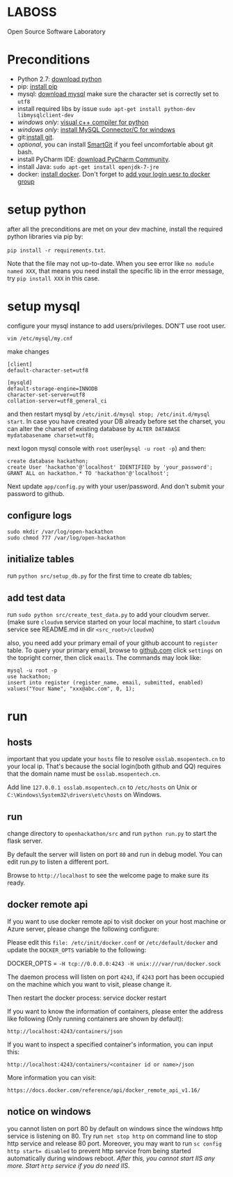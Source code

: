 LABOSS
======

Open Source Software Laboratory

# Preconditions
- Python 2.7: [download python](https://www.python.org/downloads/)
- pip: [install pip](http://pip.readthedocs.org/en/latest/installing.html)
- mysql: [download mysql](http://dev.mysql.com/downloads/) make sure the character set is correctly set to `utf8`
- install required libs by issue `sudo apt-get install python-dev libmysqlclient-dev`
- *windows only*: [visual c++ compiler for python](http://www.microsoft.com/en-us/download/details.aspx?id=44266)
- *windows only*: [install MySQL Connector/C for windows](http://dev.mysql.com/downloads/connector/c/6.0.html#downloads)
- git:[install git](http://git-scm.com/downloads).
- _optional_, you can install [SmartGit]() if you feel uncomfortable about git bash.
- install PyCharm IDE: [download PyCharm Community](https://www.jetbrains.com/pycharm/download/).
- install Java: `sudo apt-get install openjdk-7-jre`
- docker: [install docker](https://docs.docker.com/installation/). Don't forget to [add your login uesr to docker group](http://askubuntu.com/questions/477551/how-can-i-use-docker-without-sudo)

# setup python
after all the preconditions are met on your dev machine, install the required python libraries via pip by:

`pip install -r requirements.txt`.

Note that the file may not up-to-date. When you see error like `no module named XXX`, that means you need install
the specific lib in the error message, try `pip install XXX` in this case.

# setup mysql
configure your mysql instance to add users/privileges. DON'T use root user.

```
vim /etc/mysql/my.cnf
```
make changes
```
[client]
default-character-set=utf8

[mysqld]
default-storage-engine=INNODB
character-set-server=utf8
collation-server=utf8_general_ci
```
and then restart mysql by `/etc/init.d/mysql stop; /etc/init.d/mysql start`.
In case you have created your DB already before set the charset, you can alter the charset of existing database by `ALTER DATABASE mydatabasename charset=utf8;`

next logon mysql console with `root` user(`mysql -u root -p`) and then:

```
create database hackathon;
create User 'hackathon'@'localhost' IDENTIFIED by 'your_password';
GRANT ALL on hackathon.* TO 'hackathon'@'localhost';
```
Next update `app/config.py` with your user/password.  And don't submit your password to github.

## configure logs

```
sudo mkdir /var/log/open-hackathon
sudo chmod 777 /var/log/open-hackathon
```

## initialize tables
run `python src/setup_db.py` for the first time to create db tables;

## add test data

run `sudo python src/create_test_data.py` to add your cloudvm server.(make sure `cloudvm` service started on your local machine, to start
`cloudvm` service see README.md in dir `<src_root>/cloudvm`)

also, you need add your primary email of your github account to `register` table. To query your primary email, browse to [github.com](https://github.com)
click `settings` on the topright corner, then click `emails`. The commands may look like:

```
mysql -u root -p
use hackathon;
insert into register (register_name, email, submitted, enabled) values("Your Name", "xxx@abc.com", 0, 1);
```


# run

## hosts
important that you update your `hosts` file to resolve `osslab.msopentech.cn` to your local ip.
That's because the social login(both github and QQ) requires that the domain name must be `osslab.msopentech.cn`.

Add line `127.0.0.1 osslab.msopentech.cn` to `/etc/hosts` on Unix or `C:\Windows\System32\drivers\etc\hosts` on Windows.

## run
change directory to `openhackathon/src` and run `python run.py` to start the flask server.

By default the server will listen on port `80` and run in debug model. You can edit run.py to listen a different port.

Browse to `http://localhost` to see the welcome page to make sure its ready.

## docker remote api
If you want to use docker remote api to visit docker on your host machine or Azure server, please change the following configure:

Please edit this `file: /etc/init/docker.conf` or `/etc/default/docker` and update the `DOCKER_OPTS` variable to the following:

DOCKER_OPTS = `-H tcp://0.0.0.0:4243 -H unix:///var/run/docker.sock`

The daemon process will listen on port `4243`, if `4243` port has been occupied on the machine which you want to visit, please change it.

Then restart the docker process: service docker restart

If you want to know the information of containers, please enter the address like following (Only running containers are shown by default):

`http://localhost:4243/containers/json`

If you want to inspect a specified container's information, you can input this:

`http://localhost:4243/containers/<container id or name>/json`

More information you can visit:

`https://docs.docker.com/reference/api/docker_remote_api_v1.16/`

## notice on windows
you cannot listen on port 80 by default on windows since the windows http service is listening on 80. Try run `net stop http`
on command line to stop http service and release 80 port. Moreover, you may want to run `sc config http start= disabled` to
prevent http service from being started automatically during windows reboot. _After this, you cannot start IIS any more. Start
`http` service if you do need IIS_.

